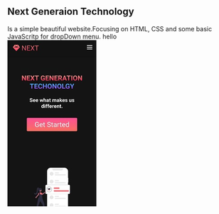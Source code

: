 ## Next Generaion Technology
Is a simple beautiful website.Focusing on HTML, CSS and some basic JavaScritp for dropDown menu.  hello  
![image](image.jpg)



